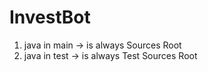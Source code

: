# InvestBot

1) java in main -> is always Sources Root
2) java in test -> is always Test Sources Root
